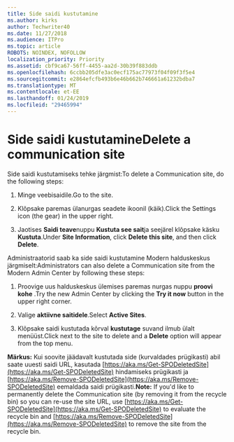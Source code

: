 ```yaml
---
title: Side saidi kustutamine
ms.author: kirks
author: Techwriter40
ms.date: 11/27/2018
ms.audience: ITPro
ms.topic: article
ROBOTS: NOINDEX, NOFOLLOW
localization_priority: Priority
ms.assetid: cbf9ca67-56ff-4455-aa2d-30b39f883ddb
ms.openlocfilehash: 6ccbb205dfe3ac0ecf175ac77973f04f09f3f5e4
ms.sourcegitcommit: e2864efcfb493b6e46b662b746661a61232bdba7
ms.translationtype: MT
ms.contentlocale: et-EE
ms.lasthandoff: 01/24/2019
ms.locfileid: "29465994"
---
```

# <a name="delete-a-communication-site"></a><span data-ttu-id="8d6b8-102">Side saidi kustutamine</span><span class="sxs-lookup"><span data-stu-id="8d6b8-102">Delete a communication site</span></span>

<span data-ttu-id="8d6b8-103">Side saidi kustutamiseks tehke järgmist:</span><span class="sxs-lookup"><span data-stu-id="8d6b8-103">To delete a Communication site, do the following steps:</span></span> 
  
1. <span data-ttu-id="8d6b8-104">Minge veebisaidile.</span><span class="sxs-lookup"><span data-stu-id="8d6b8-104">Go to the site.</span></span> 
  
2. <span data-ttu-id="8d6b8-105">Klõpsake paremas ülanurgas seadete ikoonil (käik).</span><span class="sxs-lookup"><span data-stu-id="8d6b8-105">Click the Settings icon (the gear) in the upper right.</span></span> 
  
3. <span data-ttu-id="8d6b8-106">Jaotises **Saidi teave**nuppu **Kustuta see sait**ja seejärel klõpsake käsku **Kustuta**.</span><span class="sxs-lookup"><span data-stu-id="8d6b8-106">Under **Site Information**, click **Delete this site**, and then click **Delete**.</span></span> 
  
<span data-ttu-id="8d6b8-107">Administraatorid saab ka side saidi kustutamine Modern halduskeskus järgmiselt:</span><span class="sxs-lookup"><span data-stu-id="8d6b8-107">Administrators can also delete a Communication site from the Modern Admin Center by following these steps:</span></span> 
  
1. <span data-ttu-id="8d6b8-108">Proovige uus halduskeskus ülemises paremas nurgas nuppu **proovi kohe** .</span><span class="sxs-lookup"><span data-stu-id="8d6b8-108">Try the new Admin Center by clicking the **Try it now** button in the upper right corner.</span></span> 
  
2. <span data-ttu-id="8d6b8-109">Valige **aktiivne saitidele**.</span><span class="sxs-lookup"><span data-stu-id="8d6b8-109">Select **Active Sites**.</span></span> 
  
3. <span data-ttu-id="8d6b8-110">Klõpsake saidi kustutada kõrval **kustutage** suvand ilmub ülalt menüüst.</span><span class="sxs-lookup"><span data-stu-id="8d6b8-110">Click next to the site to delete and a **Delete** option will appear from the top menu.</span></span> 
  
 <span data-ttu-id="8d6b8-111">**Märkus:** Kui soovite jäädavalt kustutada side (kυrvaldades prügikasti) abil saate uuesti saidi URL, kasutada [https://aka.ms/Get-SPODeletedSite](https://aka.ms/Get-SPODeletedSite) hindamiseks prügikasti ja [https://aka.ms/Remove-SPODeletedSite](https://aka.ms/Remove-SPODeletedSite) eemaldada saidi prügikasti.</span><span class="sxs-lookup"><span data-stu-id="8d6b8-111">**Note:** If you'd like to permanently delete the Communication site (by removing it from the recycle bin) so you can re-use the site URL, use [https://aka.ms/Get-SPODeletedSite](https://aka.ms/Get-SPODeletedSite) to evaluate the recycle bin and [https://aka.ms/Remove-SPODeletedSite](https://aka.ms/Remove-SPODeletedSite) to remove the site from the recycle bin.</span></span> 
  

